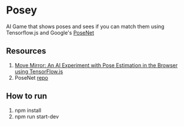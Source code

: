 # Posey
AI Game that shows poses and sees if you can match them using Tensorflow.js and Google's [PoseNet](https://experiments.withgoogle.com/experiments?tag=PoseNet)

## Resources
1. [Move Mirror: An AI Experiment with Pose Estimation in the Browser using TensorFlow.js](https://medium.com/tensorflow/move-mirror-an-ai-experiment-with-pose-estimation-in-the-browser-using-tensorflow-js-2f7b769f9b23)
2. PoseNet [repo](https://github.com/tensorflow/tfjs-models/tree/master/posenet)

## How to run
1. npm install
2. npm run start-dev
